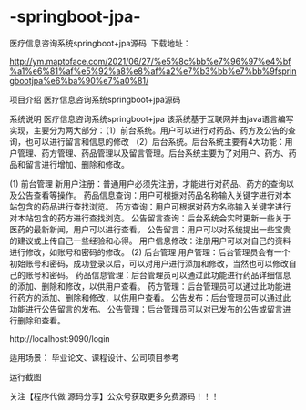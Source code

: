 # -springboot-jpa-
医疗信息咨询系统springboot+jpa源码
​ 下载地址：

http://ym.maptoface.com/2021/06/27/%e5%8c%bb%e7%96%97%e4%bf%a1%e6%81%af%e5%92%a8%e8%af%a2%e7%b3%bb%e7%bb%9fspringbootjpa%e6%ba%90%e7%a0%81/

项目介绍
医疗信息咨询系统springboot+jpa源码

系统说明
医疗信息咨询系统springboot+jpa 该系统基于互联网并由java语言编写实现，主要分为两大部分：（1）前台系统。用户可以进行对药品、药方及公告的查询，也可以进行留言和信息的修改 （2）后台系统。后台系统主要有4大功能：用户管理、药方管理、药品管理以及留言管理。后台系统主要为了对用户、药方、药品和留言进行增加、删除和修改。

(1) 前台管理 新用户注册：普通用户必须先注册，才能进行对药品、药方的查询以及公告查看等操作。 药品信息查询：用户可根据对药品名称输入关键字进行对本站包含的药品进行查找浏览。 药方查询：用户可根据对药方名称输入关键字进行对本站包含的药方进行查找浏览。 公告留言查询：后台系统会实时更新一些关于医药的最新新闻，用户可以进行查看。 公告留言：用户可以对系统提出一些宝贵的建议或上传自己一些经验和心得。 用户信息修改：注册用户可以对自己的资料进行修改，如账号和密码的修改。 (2) 后台管理 用户管理：后台管理员会有一个初始账号和密码，成功登录以后，可以对用户进行添加和修改，当然也可以修改自己的账号和密码。 药品信息管理：后台管理员可以通过此功能进行药品详细信息的添加、删除和修改，以供用户查看。 药方管理：后台管理员可以通过此功能进行药方的添加、删除和修改，以供用户查看。 公告发布：后台管理员可以通过此功能进行公告留言的发布。 公告管理：后台管理员可以对已发布的公告或留言进行删除和查看。

http://localhost:9090/login

适用场景：
毕业论文、课程设计、公司项目参考

运行截图










关注【程序代做 源码分享】公众号获取更多免费源码！！！



